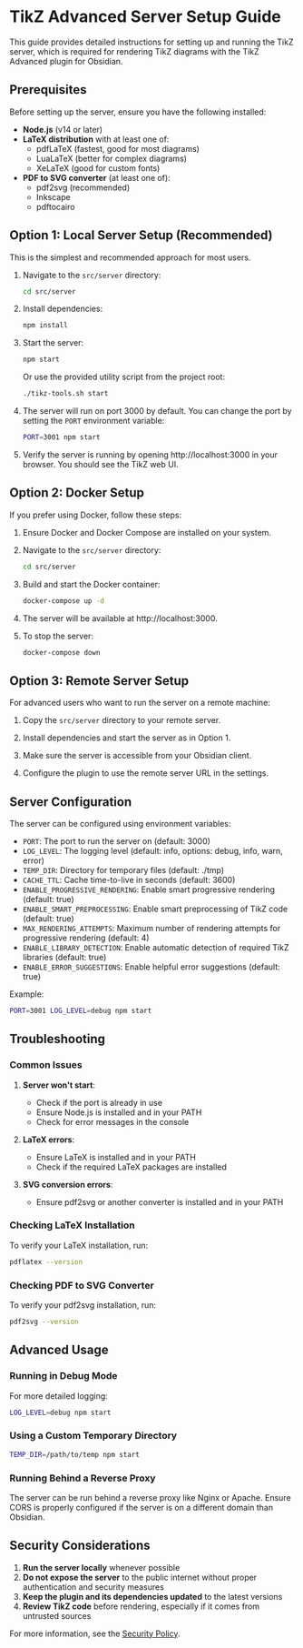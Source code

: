 # TikZ Advanced Server Setup Guide

This guide provides detailed instructions for setting up and running the TikZ server, which is required for rendering TikZ diagrams with the TikZ Advanced plugin for Obsidian.

## Prerequisites

Before setting up the server, ensure you have the following installed:

- **Node.js** (v14 or later)
- **LaTeX distribution** with at least one of:
  - pdfLaTeX (fastest, good for most diagrams)
  - LuaLaTeX (better for complex diagrams)
  - XeLaTeX (good for custom fonts)
- **PDF to SVG converter** (at least one of):
  - pdf2svg (recommended)
  - Inkscape
  - pdftocairo

## Option 1: Local Server Setup (Recommended)

This is the simplest and recommended approach for most users.

1. Navigate to the `src/server` directory:
   ```bash
   cd src/server
   ```

2. Install dependencies:
   ```bash
   npm install
   ```

3. Start the server:
   ```bash
   npm start
   ```

   Or use the provided utility script from the project root:
   ```bash
   ./tikz-tools.sh start
   ```

4. The server will run on port 3000 by default. You can change the port by setting the `PORT` environment variable:
   ```bash
   PORT=3001 npm start
   ```

5. Verify the server is running by opening http://localhost:3000 in your browser. You should see the TikZ web UI.

## Option 2: Docker Setup

If you prefer using Docker, follow these steps:

1. Ensure Docker and Docker Compose are installed on your system.

2. Navigate to the `src/server` directory:
   ```bash
   cd src/server
   ```

3. Build and start the Docker container:
   ```bash
   docker-compose up -d
   ```

4. The server will be available at http://localhost:3000.

5. To stop the server:
   ```bash
   docker-compose down
   ```

## Option 3: Remote Server Setup

For advanced users who want to run the server on a remote machine:

1. Copy the `src/server` directory to your remote server.

2. Install dependencies and start the server as in Option 1.

3. Make sure the server is accessible from your Obsidian client.

4. Configure the plugin to use the remote server URL in the settings.

## Server Configuration

The server can be configured using environment variables:

- `PORT`: The port to run the server on (default: 3000)
- `LOG_LEVEL`: The logging level (default: info, options: debug, info, warn, error)
- `TEMP_DIR`: Directory for temporary files (default: ./tmp)
- `CACHE_TTL`: Cache time-to-live in seconds (default: 3600)
- `ENABLE_PROGRESSIVE_RENDERING`: Enable smart progressive rendering (default: true)
- `ENABLE_SMART_PREPROCESSING`: Enable smart preprocessing of TikZ code (default: true)
- `MAX_RENDERING_ATTEMPTS`: Maximum number of rendering attempts for progressive rendering (default: 4)
- `ENABLE_LIBRARY_DETECTION`: Enable automatic detection of required TikZ libraries (default: true)
- `ENABLE_ERROR_SUGGESTIONS`: Enable helpful error suggestions (default: true)

Example:
```bash
PORT=3001 LOG_LEVEL=debug npm start
```

## Troubleshooting

### Common Issues

1. **Server won't start**:
   - Check if the port is already in use
   - Ensure Node.js is installed and in your PATH
   - Check for error messages in the console

2. **LaTeX errors**:
   - Ensure LaTeX is installed and in your PATH
   - Check if the required LaTeX packages are installed

3. **SVG conversion errors**:
   - Ensure pdf2svg or another converter is installed and in your PATH

### Checking LaTeX Installation

To verify your LaTeX installation, run:

```bash
pdflatex --version
```

### Checking PDF to SVG Converter

To verify your pdf2svg installation, run:

```bash
pdf2svg --version
```

## Advanced Usage

### Running in Debug Mode

For more detailed logging:

```bash
LOG_LEVEL=debug npm start
```

### Using a Custom Temporary Directory

```bash
TEMP_DIR=/path/to/temp npm start
```

### Running Behind a Reverse Proxy

The server can be run behind a reverse proxy like Nginx or Apache. Ensure CORS is properly configured if the server is on a different domain than Obsidian.

## Security Considerations

1. **Run the server locally** whenever possible
2. **Do not expose the server** to the public internet without proper authentication and security measures
3. **Keep the plugin and its dependencies updated** to the latest versions
4. **Review TikZ code** before rendering, especially if it comes from untrusted sources

For more information, see the [Security Policy](../SECURITY.md).
